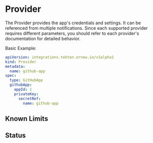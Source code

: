 # Provider

The Provider provides the app's credentials and settings.
It can be referenced from multiple notifications.
Since each supported provider requires different parameters,
you should refer to each provider's documentation for detailed behavior.

Basic Example:

```yaml
apiVersion: integrations.tekton.ornew.io/v1alpha1
kind: Provider
metadata:
  name: github-app
spec:
  type: GitHubApp
  githubApp:
    appId: 1
    privateKey:
      secretRef:
        name: github-app
```

## Known Limits

## Status
